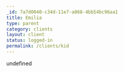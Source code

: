 ```yaml
---
_id: 7a7d0040-c34d-11e7-a068-4bb54bc96aa1
title: Emilia
type: parent
category: clients
layout: client
status: logged-in
permalink: /clients/kid
---
```

undefined
